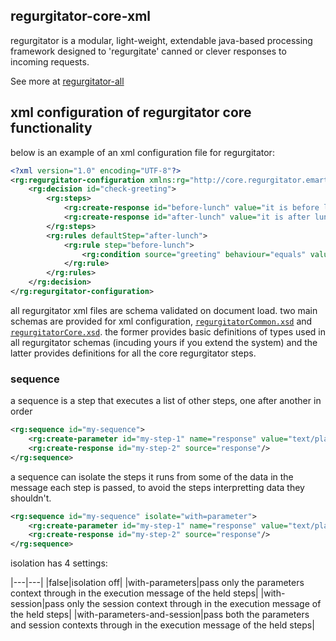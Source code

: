 ## regurgitator-core-xml

regurgitator is a modular, light-weight, extendable java-based processing framework designed to 'regurgitate' canned or clever responses to incoming requests.

See more at [regurgitator-all](http://github.com/talmeym/regurgitator-all)

## xml configuration of regurgitator core functionality

below is an example of an xml configuration file for regurgitator:

```xml
<?xml version="1.0" encoding="UTF-8"?>
<rg:regurgitator-configuration xmlns:rg="http://core.regurgitator.emarte.com" xmlns:xsi="http://www.w3.org/2001/XMLSchema-instance" xsi:schemaLocation="http://core.regurgitator.emarte.com regurgitatorCore.xsd">
	<rg:decision id="check-greeting">
		<rg:steps>
			<rg:create-response id="before-lunch" value="it is before lunch"/>
			<rg:create-response id="after-lunch" value="it is after lunch"/>
		</rg:steps>
		<rg:rules defaultStep="after-lunch">
			<rg:rule step="before-lunch">
				<rg:condition source="greeting" behaviour="equals" value="good morning"/>
			</rg:rule>
		</rg:rules>
	</rg:decision>
</rg:regurgitator-configuration>
```

all regurgitator xml files are schema validated on document load. two main schemas are provided for xml configuration, [``regurgitatorCommon.xsd``](https://github.com/talmeym/regurgitator-core-xml/blob/master/src/main/resources/regurgitatorCommon.xsd) and [``regurgitatorCore.xsd``](https://github.com/talmeym/regurgitator-core-xml/blob/master/src/main/resources/regurgitatorCore.xsd). the former provides basic definitions of types used in all regurgitator schemas (incuding yours if you extend the system) and the latter provides definitions for all the core regurgitator steps.

### sequence

a sequence is a step that executes a list of other steps, one after another in order

```xml
<rg:sequence id="my-sequence">
	<rg:create-parameter id="my-step-1" name="response" value="text/plain"/>
	<rg:create-response id="my-step-2" source="response"/>
</rg:sequence>
```

a sequence can isolate the steps it runs from some of the data in the message each step is passed, to avoid the steps interpretting data they shouldn't. 

```xml
<rg:sequence id="my-sequence" isolate="with=parameter">
	<rg:create-parameter id="my-step-1" name="response" value="text/plain"/>
	<rg:create-response id="my-step-2" source="response"/>
</rg:sequence>
```

isolation has 4 settings:

|---|---|
|false|isolation off|
|with-parameters|pass only the parameters context through in the execution message of the held steps|
|with-session|pass only the session context through in the execution message of the held steps|
|with-parameters-and-session|pass both the parameters and session contexts through in the execution message of the held steps|
